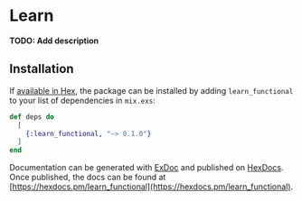 # Learn

**TODO: Add description**

## Installation

If [available in Hex](https://hex.pm/docs/publish), the package can be installed
by adding `learn_functional` to your list of dependencies in `mix.exs`:

```elixir
def deps do
  [
    {:learn_functional, "~> 0.1.0"}
  ]
end
```

Documentation can be generated with [ExDoc](https://github.com/elixir-lang/ex_doc)
and published on [HexDocs](https://hexdocs.pm). Once published, the docs can
be found at [https://hexdocs.pm/learn_functional](https://hexdocs.pm/learn_functional).

